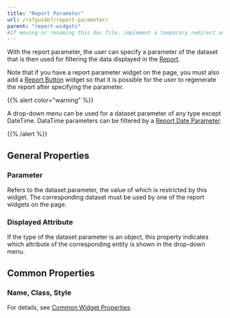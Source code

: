 ```yaml
---
title: "Report Parameter"
url: /refguide7/report-parameter/
parent: "report-widgets"
#If moving or renaming this doc file, implement a temporary redirect and let the respective team know they should update the URL in the product. See Mapping to Products for more details.
---
```




With the report parameter, the user can specify a parameter of the dataset that is then used for filtering the data displayed in the [Report](/refguide7/report-widgets/).

Note that if you have a report parameter widget on the page, you must also add a [Report Button](/refguide7/report-button/) widget so that it is possible for the user to regenerate the report after specifying the parameter.

{{% alert color="warning" %}}

A drop-down menu can be used for a dataset parameter of any type except DateTime. DataTime parameters can be filtered by a [Report Date Parameter](/refguide7/report-date-parameter/).

{{% /alert %}}

## General Properties

### Parameter

Refers to the dataset parameter, the value of which is restricted by this widget. The corresponding dataset must be used by one of the report widgets on the page.

### Displayed Attribute

If the type of the dataset parameter is an object, this property indicates which attribute of the corresponding entity is shown in the drop-down menu.

## Common Properties

### Name, Class, Style

For details, see [Common Widget Properties](/refguide7/common-widget-properties/).
